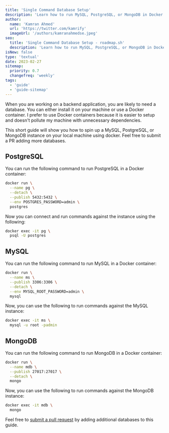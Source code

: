 ```yaml
---
title: 'Single Command Database Setup'
description: 'Learn how to run MySQL, PostgreSQL, or MongoDB in Docker with single Command'
author:
  name: 'Kamran Ahmed'
  url: 'https://twitter.com/kamrify'
  imageUrl: '/authors/kamranahmedse.jpeg'
seo:
  title: 'Single Command Database Setup - roadmap.sh'
  description: 'Learn how to run MySQL, PostgreSQL, or MongoDB in Docker with single Command'
isNew: false
type: 'textual'
date: 2023-02-27
sitemap:
  priority: 0.7
  changefreq: 'weekly'
tags:
  - 'guide'
  - 'guide-sitemap'
---
```


When you are working on a backend application, you are likely to need a database. You can either install it on your machine or use a Docker container. I prefer to use Docker containers because it is easier to setup and doesn't pollute my machine with unnecessary dependencies.

This short guide will show you how to spin up a MySQL, PostgreSQL, or MongoDB instance on your local machine using docker. Feel free to submit a PR adding more databases.

## PostgreSQL

You can run the following command to run PostgreSQL in a Docker container:

```bash
docker run \
  --name pg \
  --detach \
  --publish 5432:5432 \
  --env POSTGRES_PASSWORD=admin \
  postgres
```

Now you can connect and run commands against the instance using the following:

```bash
docker exec -it pg \
  psql -U postgres
```

## MySQL

You can run the following command to run MySQL in a Docker container:

```bash
docker run \
  --name ms \
  --publish 3306:3306 \
  --detach \
  --env MYSQL_ROOT_PASSWORD=admin \
  mysql
```

Now, you can use the following to run commands against the MySQL instance:

```bash
docker exec -it ms \
  mysql -u root -padmin
```

## MongoDB

You can run the following command to run MongoDB in a Docker container:

```bash
docker run \
  --name mdb \
  --publish 27017:27017 \
  --detach \
  mongo
```

Now, you can use the following to run commands against the MongoDB instance:

```bash
docker exec -it mdb \
  mongo
```

Feel free to [submit a pull request](https://github.com/kamranahmedse/roadmap.sh/tree/master/src/data/guides/single-command-database-setup.md) by adding additional databases to this guide.
